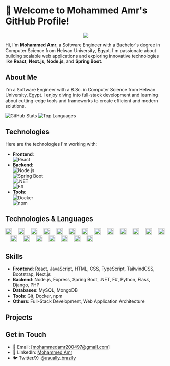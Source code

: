 # 👋 Welcome to Mohammed Amr's GitHub Profile!
<div align="center">
     <img src="https://media4.giphy.com/media/v1.Y2lkPTc5MGI3NjExM2o4MHYwYzV1a3hiZXN4OHRxcnhpeXp3MGliZ3FmN2E2Z2RoZDR0dSZlcD12MV9pbnRlcm5hbF9naWZfYnlfaWQmY3Q9Zw/IpeYSEZshTefe/giphy.gif" />
</div>

Hi, I'm **Mohammed Amr**, a Software Engineer with a Bachelor's degree in Computer Science from Helwan University, Egypt. I'm passionate about building scalable web applications and exploring innovative technologies like **React**, 
**Next.js**, **Node.js**, and **Spring Boot**.

## About Me
I'm a Software Engineer with a B.Sc. in Computer Science from Helwan University, Egypt. I enjoy diving into full-stack development and learning about cutting-edge tools and frameworks to create efficient and modern solutions.

![GitHub Stats](https://github-readme-stats.vercel.app/api?username=MohammedAmr04&show_icons=true&theme=radical)
![Top Languages](https://github-readme-stats.vercel.app/api/top-langs/?username=MohammedAmr04&layout=compact&theme=radical)
## Technologies
Here are the technologies I'm working with:

- **Frontend**:  
  ![React](https://img.shields.io/badge/React-61DAFB?style=for-the-badge&logo=react&logoColor=black)  
- **Backend**:  
  ![Node.js](https://img.shields.io/badge/Node.js-339933?style=for-the-badge&logo=node.js&logoColor=white)  
  ![Spring Boot](https://img.shields.io/badge/Spring_Boot-6DB33F?style=for-the-badge&logo=spring-boot&logoColor=white)  
  ![.NET](https://img.shields.io/badge/.NET-512BD4?style=for-the-badge&logo=dotnet&logoColor=white)  
  ![F#](https://img.shields.io/badge/F%23-378BBA?style=for-the-badge&logo=fsharp&logoColor=white)  
- **Tools**:  
  ![Docker](https://img.shields.io/badge/Docker-2496ED?style=for-the-badge&logo=docker&logoColor=white)  
  ![npm](https://img.shields.io/badge/npm-CB3837?style=for-the-badge&logo=npm&logoColor=white)  

## Technologies & Languages
<div align="left">
  <img src="https://cdn.jsdelivr.net/gh/devicons/devicon/icons/git/git-original.svg" height="20" alt="git logo" />
  <img width="12" />
  <img src="https://cdn.jsdelivr.net/gh/devicons/devicon/icons/c/c-original.svg" height="20" alt="c logo" />
  <img width="12" />
  <img src="https://cdn.jsdelivr.net/gh/devicons/devicon/icons/cplusplus/cplusplus-original.svg" height="20" alt="cplusplus logo" />
  <img width="12" />
  <img src="https://cdn.jsdelivr.net/gh/devicons/devicon/icons/html5/html5-original.svg" height="20" alt="html5 logo" />
  <img width="12" />
  <img src="https://cdn.jsdelivr.net/gh/devicons/devicon/icons/css3/css3-original.svg" height="20" alt="css3 logo" />
  <img width="12" />
  <img src="https://cdn.jsdelivr.net/gh/devicons/devicon/icons/javascript/javascript-original.svg" height="20" alt="javascript logo" />
  <img width="12" />
  <img src="https://cdn.jsdelivr.net/gh/devicons/devicon/icons/bootstrap/bootstrap-original.svg" height="20" alt="bootstrap logo" />
  <img width="12" />
  <img src="https://cdn.jsdelivr.net/gh/devicons/devicon/icons/typescript/typescript-original.svg" height="20" alt="typescript logo" />
  <img width="12" />
  <img src="https://cdn.jsdelivr.net/gh/devicons/devicon/icons/react/react-original.svg" height="20" alt="react logo" />
  <img width="12" />
  <img src="https://cdn.jsdelivr.net/gh/devicons/devicon/icons/npm/npm-original-wordmark.svg" height="20" alt="npm logo" />
  <img width="12" />
  <img src="https://cdn.jsdelivr.net/gh/devicons/devicon/icons/python/python-original.svg" height="20" alt="python logo" />
  <img width="12" />
  <img src="https://cdn.jsdelivr.net/gh/devicons/devicon/icons/mysql/mysql-original.svg" height="20" alt="mysql logo" />
    <img width="12" />
  <img src="https://cdn.jsdelivr.net/gh/devicons/devicon/icons/sql/sql-original.svg" height="20" alt="sql logo" />
  <img width="12" />
  <img src="https://cdn.jsdelivr.net/gh/devicons/devicon/icons/php/php-original.svg" height="20" alt="php logo" />
  <img width="12" />
  <img src="https://cdn.jsdelivr.net/gh/devicons/devicon/icons/java/java-original.svg" height="20" alt="java logo" />
  <img width="12" />
  <img src="https://cdn.jsdelivr.net/gh/devicons/devicon/icons/spring/spring-original.svg" height="20" alt="spring boot logo" />
  <img width="12" />
  <img src="https://cdn.jsdelivr.net/gh/devicons/devicon/icons/dotnetcore/dotnetcore-original.svg" height="20" alt="dotnet logo" />
  <img width="12" />
  <img src="https://cdn.jsdelivr.net/gh/devicons/devicon/icons/csharp/csharp-original.svg" height="20" alt="csharp logo" />
  <img width="12" />
  <img src="https://cdn.jsdelivr.net/gh/devicons/devicon/icons/fsharp/fsharp-original.svg" height="20" alt="fsharp logo" />
  <img width="12" />

  <img src="https://cdn.jsdelivr.net/gh/devicons/devicon/icons/microsoftsqlserver/microsoftsqlserver-plain.svg" height="20" alt="sql server logo" />
</div>

## Skills
- **Frontend**: React, JavaScript, HTML, CSS, TypeScript, TailwindCSS, Bootstrap, Next.js
- **Backend**: Node.js, Express, Spring Boot, .NET, F#, Python, Flask, Django, PHP
- **Databases**: MySQL, MongoDB
- **Tools**: Git, Docker, npm
- **Others**: Full-Stack Development, Web Application Architecture

## Projects
<!-- Add your projects here -->

## Get in Touch
- 📧 Email: [mohammedamr200497@gmail.com]
- 🔗 LinkedIn: [Mohammed Amr](https://www.linkedin.com/in/mohammed-amr-33ba93243/)
- 🐦 Twitter/X: [@usually_brazily](https://x.com/usually_brazily)


